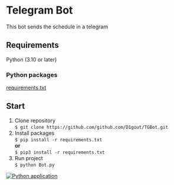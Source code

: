 # Telegram Bot
This bot sends the schedule in a telegram
## Requirements
Python (3.10 or later)
### Python packages 
[requirements.txt](https://github.com/D1gout/TGBot/blob/main/requirements.txt)
## Start
1. Clone repository
<br>`$ git clone https://github.com/github.com/D1gout/TGBot.git`
2. Install packages
<br>`$ pip install -r requirements.txt`
<br><strong>or</strong>
<br>`$ pip3 install -r requirements.txt`
3. Run project
<br>`$ python Bot.py`




[![Python application](https://github.com/D1gout/TGBot/actions/workflows/python-app.yml/badge.svg)](https://github.com/D1gout/TGBot/actions/workflows/python-app.yml)
